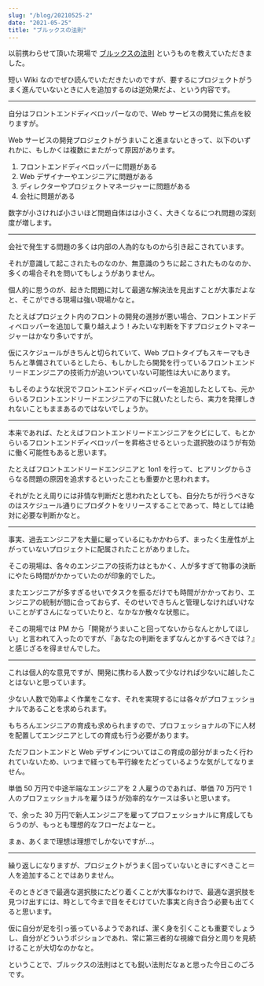```yaml
---
slug: "/blog/20210525-2"
date: "2021-05-25"
title: "ブルックスの法則"
---
```


以前携わらせて頂いた現場で [ブルックスの法則](https://ja.wikipedia.org/wiki/%E3%83%96%E3%83%AB%E3%83%83%E3%82%AF%E3%82%B9%E3%81%AE%E6%B3%95%E5%89%87) というものを教えていただきました。

短い Wiki なのでぜひ読んでいただきたいのですが、要するにプロジェクトがうまく進んでいないときに人を追加するのは逆効果だよ、という内容です。

---

自分はフロントエンドディベロッパーなので、Web サービスの開発に焦点を絞りますが。

Web サービスの開発プロジェクトがうまいこと進まないときって、以下のいずれかに、もしかくは複数にまたがって原因があります。

1. フロントエンドディベロッパーに問題がある
2. Web デザイナーやエンジニアに問題がある
3. ディレクターやプロジェクトマネージャーに問題がある
4. 会社に問題がある

数字が小さければ小さいほど問題自体はは小さく、大きくなるにつれ問題の深刻度が増します。

---

会社で発生する問題の多くは内部の人為的なものから引き起こされています。

それが意識して起こされたものなのか、無意識のうちに起こされたものなのか、多くの場合それを問いてもしょうがありません。

個人的に思うのが、起きた問題に対して最適な解決法を見出すことが大事だよなと、そこができる現場は強い現場かなと。

たとえばプロジェクト内のフロントの開発の進捗が悪い場合、フロントエンドディベロッパーを追加して乗り越えよう！みたいな判断を下すプロジェクトマネージャーはかなり多いですが。

仮にスケジュールがきちんと切られていて、Web プロトタイプもスキーマもきちんと準備されているとしたら、もしかしたら開発を行っているフロントエンドリードエンジニアの技術力が追いついていない可能性は大いにあります。

もしそのような状況でフロントエンドディベロッパーを追加したとしても、元からいるフロントエンドリードエンジニアの下に就いたとしたら、実力を発揮しきれないこともままあるのではないでしょうか。

---

本来であれば、たとえばフロントエンドリードエンジニアをクビにして、もとからいるフロントエンドディベロッパーを昇格させるといった選択肢のほうが有効に働く可能性もあると思います。

たとえばフロントエンドリードエンジニアと 1on1 を行って、ヒアリングからさらなる問題の原因を追求するといったことも重要かと思われます。

それがたとえ周りには非情な判断だと思われたとしても、自分たちが行うべきなのはスケジュール通りにプロダクトをリリースすることであって、時としては絶対に必要な判断かなと。

---

事実、過去エンジニアを大量に雇っているにもかかわらず、まったく生産性が上がっていないプロジェクトに配属されたことがありました。

そこの現場は、各々のエンジニアの技術力はともかく、人が多すぎて物事の決断にやたら時間がかかっていたのが印象的でした。

またエンジニアが多すぎるせいでタスクを振るだけでも時間がかかっており、エンジニアの統制が間に合っておらず、そのせいできちんと管理しなければいけないことがずさんになっていたりと、なかなか散々な状態に。

そこの現場では PM から「開発がうまいこと回ってないからなんとかしてほしい」と言われて入ったのですが、『あなたの判断をまずなんとかするべきでは？』と感じざるを得ませんでした。

---

これは個人的な意見ですが、開発に携わる人数って少なければ少ないに越したことはないと思っています。

少ない人数で効率よく作業をこなす、それを実現するには各々がプロフェッショナルであることを求められます。

もちろんエンジニアの育成も求められますので、プロフェッショナルの下に人材を配置してエンジニアとしての育成も行う必要があります。

ただフロントエンドと Web デザインについてはこの育成の部分がまったく行われていないため、いつまで経っても平行線をたどっているような気がしてなりません。

単価 50 万円で中途半端なエンジニアを 2 人雇うのであれば、単価 70 万円で 1 人のプロフェッショナルを雇うほうが効率的なケースは多いと思います。

で、余った 30 万円で新人エンジニアを雇ってプロフェッショナルに育成してもらうのが、もっとも理想的なフローだよなーと。

まぁ、あくまで理想は理想でしかないですが…。

---

繰り返しになりますが、プロジェクトがうまく回っていないときにすべきこと＝人を追加することではありません。

そのときどきで最適な選択肢にたどり着くことが大事なわけで、最適な選択肢を見つけ出すには、時として今まで目をそむけていた事実と向き合う必要も出てくると思います。

仮に自分が足を引っ張っているようであれば、潔く身を引くことも重要でしょうし、自分がどういうポジションであれ、常に第三者的な視線で自分と周りを見続けることが大切なのかなと。

ということで、ブルックスの法則はとても鋭い法則だなぁと思った今日このごろです。

